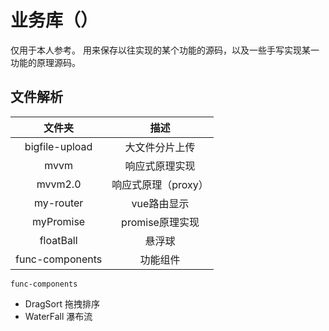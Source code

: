 # 业务库（）

仅用于本人参考。
用来保存以往实现的某个功能的源码，以及一些手写实现某一功能的原理源码。

## 文件解析

|     文件夹     |        描述         |
| :------------: | :-----------------: |
| bigfile-upload |   大文件分片上传    |
|      mvvm      |   响应式原理实现    |
|    mvvm2.0     | 响应式原理（proxy） |
|   my-router    |     vue路由显示     |
|   myPromise    |   promise原理实现   |
|   floatBall    |       悬浮球        |
| func-components |   功能组件    |

`func-components`

- DragSort 拖拽排序
- WaterFall 瀑布流
